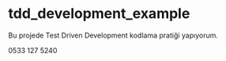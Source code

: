 # tdd_development_example
Bu projede Test Driven Development kodlama pratiği yapıyorum.

0533 127 5240 
